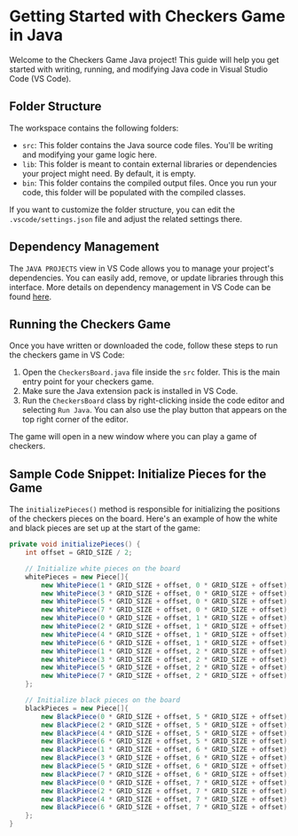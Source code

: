 # Getting Started with Checkers Game in Java

Welcome to the Checkers Game Java project! This guide will help you get started with writing, running, and modifying Java code in Visual Studio Code (VS Code).

## Folder Structure

The workspace contains the following folders:

- `src`: This folder contains the Java source code files. You'll be writing and modifying your game logic here.
- `lib`: This folder is meant to contain external libraries or dependencies your project might need. By default, it is empty.
- `bin`: This folder contains the compiled output files. Once you run your code, this folder will be populated with the compiled classes.

If you want to customize the folder structure, you can edit the `.vscode/settings.json` file and adjust the related settings there.

## Dependency Management

The `JAVA PROJECTS` view in VS Code allows you to manage your project's dependencies. You can easily add, remove, or update libraries through this interface. More details on dependency management in VS Code can be found [here](https://github.com/microsoft/vscode-java-dependency#manage-dependencies).

## Running the Checkers Game

Once you have written or downloaded the code, follow these steps to run the checkers game in VS Code:

1. Open the `CheckersBoard.java` file inside the `src` folder. This is the main entry point for your checkers game.
2. Make sure the Java extension pack is installed in VS Code.
3. Run the `CheckersBoard` class by right-clicking inside the code editor and selecting `Run Java`. You can also use the play button that appears on the top right corner of the editor.

The game will open in a new window where you can play a game of checkers.

## Sample Code Snippet: Initialize Pieces for the Game

The `initializePieces()` method is responsible for initializing the positions of the checkers pieces on the board. Here's an example of how the white and black pieces are set up at the start of the game:

```java
private void initializePieces() {
    int offset = GRID_SIZE / 2;

    // Initialize white pieces on the board
    whitePieces = new Piece[]{
        new WhitePiece(1 * GRID_SIZE + offset, 0 * GRID_SIZE + offset),
        new WhitePiece(3 * GRID_SIZE + offset, 0 * GRID_SIZE + offset),
        new WhitePiece(5 * GRID_SIZE + offset, 0 * GRID_SIZE + offset),
        new WhitePiece(7 * GRID_SIZE + offset, 0 * GRID_SIZE + offset),
        new WhitePiece(0 * GRID_SIZE + offset, 1 * GRID_SIZE + offset),
        new WhitePiece(2 * GRID_SIZE + offset, 1 * GRID_SIZE + offset),
        new WhitePiece(4 * GRID_SIZE + offset, 1 * GRID_SIZE + offset),
        new WhitePiece(6 * GRID_SIZE + offset, 1 * GRID_SIZE + offset),
        new WhitePiece(1 * GRID_SIZE + offset, 2 * GRID_SIZE + offset),
        new WhitePiece(3 * GRID_SIZE + offset, 2 * GRID_SIZE + offset),
        new WhitePiece(5 * GRID_SIZE + offset, 2 * GRID_SIZE + offset),
        new WhitePiece(7 * GRID_SIZE + offset, 2 * GRID_SIZE + offset)
    };

    // Initialize black pieces on the board
    blackPieces = new Piece[]{
        new BlackPiece(0 * GRID_SIZE + offset, 5 * GRID_SIZE + offset),
        new BlackPiece(2 * GRID_SIZE + offset, 5 * GRID_SIZE + offset),
        new BlackPiece(4 * GRID_SIZE + offset, 5 * GRID_SIZE + offset),
        new BlackPiece(6 * GRID_SIZE + offset, 5 * GRID_SIZE + offset),
        new BlackPiece(1 * GRID_SIZE + offset, 6 * GRID_SIZE + offset),
        new BlackPiece(3 * GRID_SIZE + offset, 6 * GRID_SIZE + offset),
        new BlackPiece(5 * GRID_SIZE + offset, 6 * GRID_SIZE + offset),
        new BlackPiece(7 * GRID_SIZE + offset, 6 * GRID_SIZE + offset),
        new BlackPiece(0 * GRID_SIZE + offset, 7 * GRID_SIZE + offset),
        new BlackPiece(2 * GRID_SIZE + offset, 7 * GRID_SIZE + offset),
        new BlackPiece(4 * GRID_SIZE + offset, 7 * GRID_SIZE + offset),
        new BlackPiece(6 * GRID_SIZE + offset, 7 * GRID_SIZE + offset)
    };
}
